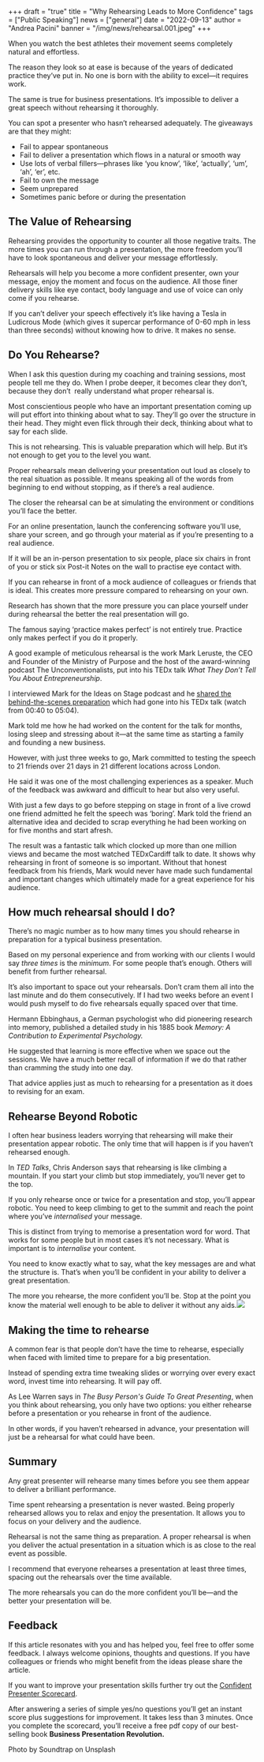 +++
draft = "true"
title = "Why Rehearsing Leads to More Confidence"
tags = ["Public Speaking"]
news = ["general"]
date = "2022-09-13"
author = "Andrea Pacini"
banner = "/img/news/rehearsal.001.jpeg"
+++
<!--StartFragment-->

When you watch the best athletes their movement seems completely natural and effortless. 

The reason they look so at ease is because of the years of dedicated practice they’ve put in. No one is born with the ability to excel—it requires work.

The same is true for business presentations. It’s impossible to deliver a great speech without rehearsing it thoroughly. 

You can spot a presenter who hasn’t rehearsed adequately. The giveaways are that they might:

* Fail to appear spontaneous
* Fail to deliver a presentation which flows in a natural or smooth way
* Use lots of verbal fillers—phrases like ‘you know’, ‘like’, ‘actually’, ‘um’, ‘ah’, ‘er’, etc.
* Fail to own the message 
* Seem unprepared
* Sometimes panic before or during the presentation

## The Value of Rehearsing

Rehearsing provides the opportunity to counter all those negative traits. The more times you can run through a presentation, the more freedom you’ll have to look spontaneous and deliver your message effortlessly. 

Rehearsals will help you become a more confident presenter, own your message, enjoy the moment and focus on the audience. All those finer delivery skills like eye contact, body language and use of voice can only come if you rehearse.

If you can’t deliver your speech effectively it’s like having a Tesla in Ludicrous Mode (which gives it supercar performance of 0-60 mph in less than three seconds) without knowing how to drive. It makes no sense.

## Do You Rehearse?

When I ask this question during my coaching and training sessions, most people tell me they do. When I probe deeper, it becomes clear they don’t, because they don’t  really understand what proper rehearsal is.

Most conscientious people who have an important presentation coming up will put effort into thinking about what to say. They’ll go over the structure in their head. They might even flick through their deck, thinking about what to say for each slide.

This is not rehearsing. This is valuable preparation which will help. But it’s not enough to get you to the level you want.

Proper rehearsals mean delivering your presentation out loud as closely to the real situation as possible. It means speaking all of the words from beginning to end without stopping, as if there’s a real audience.

The closer the rehearsal can be at simulating the environment or conditions you’ll face the better.

For an online presentation, launch the conferencing software you’ll use, share your screen, and go through your material as if you’re presenting to a real audience.

If it will be an in-person presentation to six people, place six chairs in front of you or stick six Post-it Notes on the wall to practise eye contact with.

If you can rehearse in front of a mock audience of colleagues or friends that is ideal. This creates more pressure compared to rehearsing on your own.

Research has shown that the more pressure you can place yourself under during rehearsal the better the real presentation will go. 

The famous saying ‘practice makes perfect’ is not entirely true. Practice only makes perfect if you do it properly. 

A good example of meticulous rehearsal is the work Mark Leruste, the CEO and Founder of the Ministry of Purpose and the host of the award-winning podcast The Unconventionalists, put into his TEDx talk *What They Don’t Tell You About Entrepreneurship*.

I interviewed Mark for the Ideas on Stage podcast and he [shared the behind-the-scenes preparation](https://youtu.be/s7Da3rGuLvM) which had gone into his TEDx talk (watch from 00:40 to 05:04).

Mark told me how he had worked on the content for the talk for months, losing sleep and stressing about it—at the same time as starting a family and founding a new business.

However, with just three weeks to go, Mark committed to testing the speech to 21 friends over 21 days in 21 different locations across London.

He said it was one of the most challenging experiences as a speaker. Much of the feedback was awkward and difficult to hear but also very useful.

With just a few days to go before stepping on stage in front of a live crowd one friend admitted he felt the speech was ‘boring’. Mark told the friend an alternative idea and decided to scrap everything he had been working on for five months and start afresh.

The result was a fantastic talk which clocked up more than one million views and became the most watched TEDxCardiff talk to date. It shows why rehearsing in front of someone is so important. Without that honest feedback from his friends, Mark would never have made such fundamental and important changes which ultimately made for a great experience for his audience.

## How much rehearsal should I do?

There’s no magic number as to how many times you should rehearse in preparation for a typical business presentation. 

Based on my personal experience and from working with our clients I would say *three times* is the *minimum*. For some people that’s enough. Others will benefit from further rehearsal.

It’s also important to space out your rehearsals. Don’t cram them all into the last minute and do them consecutively. If I had two weeks before an event I would push myself to do five rehearsals equally spaced over that time. 

Hermann Ebbinghaus, a German psychologist who did pioneering research into memory, published a detailed study in his 1885 book *Memory: A Contribution to Experimental Psychology.*

He suggested that learning is more effective when we space out the sessions. We have a much better recall of information if we do that rather than cramming the study into one day.

That advice applies just as much to rehearsing for a presentation as it does to revising for an exam.

## Rehearse Beyond Robotic

I often hear business leaders worrying that rehearsing will make their presentation appear robotic. The only time that will happen is if you haven’t rehearsed enough.

In *TED Talks*, Chris Anderson says that rehearsing is like climbing a mountain. If you start your climb but stop immediately, you’ll never get to the top. 

If you only rehearse once or twice for a presentation and stop, you’ll appear robotic. You need to keep climbing to get to the summit and reach the point where you’ve *internalised* your message.

This is distinct from trying to memorise a presentation word for word. That works for some people but in most cases it’s not necessary. What is important is to *internalise* your content. 

You need to know exactly what to say, what the key messages are and what the structure is. That’s when you’ll be confident in your ability to deliver a great presentation. 

The more you rehearse, the more confident you’ll be. Stop at the point you know the material well enough to be able to deliver it without any aids.![](https://lh3.googleusercontent.com/yP9IGU_YmOLnzh4ktMcu8lG4LDjBuWvJ29BszykiWq9Zlrz1wLK4Y-ZH_vETjvlKs-ZkKOu-sME2LCRU91-sa9iWr-f1qDXpI9VvrC4zjtc9LTwBB5VDhNWmXHvpDD1aaRkcUbbVkTs7jEJdF-AWzHPTZgwNHmQoqRmEfQzO2XEfz-vs2YzWjqWkiQ)

## Making the time to rehearse

A common fear is that people don’t have the time to rehearse, especially when faced with limited time to prepare for a big presentation.

Instead of spending extra time tweaking slides or worrying over every exact word, invest time into rehearsing. It will pay off.

As Lee Warren says in *The Busy Person's Guide To Great Presenting*, when you think about rehearsing, you only have two options: you either rehearse before a presentation or you rehearse in front of the audience. 

In other words, if you haven’t rehearsed in advance, your presentation will just be a rehearsal for what could have been.

## Summary

Any great presenter will rehearse many times before you see them appear to deliver a brilliant performance. 

Time spent rehearsing a presentation is never wasted. Being properly rehearsed allows you to relax and enjoy the presentation. It allows you to focus on your delivery and the audience.

Rehearsal is not the same thing as preparation. A proper rehearsal is when you deliver the actual presentation in a situation which is as close to the real event as possible.

I recommend that everyone rehearses a presentation at least three times, spacing out the rehearsals over the time available.

The more rehearsals you can do the more confident you’ll be—and the better your presentation will be.

## Feedback 

If this article resonates with you and has helped you, feel free to offer some feedback. I always welcome opinions, thoughts and questions. If you have colleagues or friends who might benefit from the ideas please share the article.

If you want to improve your presentation skills further try out the [Confident Presenter Scorecard](https://presentationscorecard.scoreapp.com/).

After answering a series of simple yes/no questions you’ll get an instant score plus suggestions for improvement. It takes less than 3 minutes. Once you complete the scorecard, you’ll receive a free pdf copy of our best-selling book **Business Presentation Revolution.**









Photo by Soundtrap on Unsplash











<!--EndFragment-->